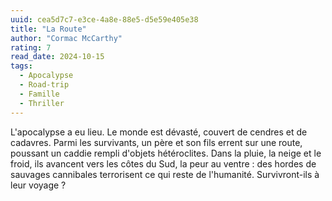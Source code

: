 ```yaml
---
uuid: cea5d7c7-e3ce-4a8e-88e5-d5e59e405e38
title: "La Route"
author: "Cormac McCarthy"
rating: 7
read_date: 2024-10-15
tags:
  - Apocalypse
  - Road-trip
  - Famille
  - Thriller
---
```


L'apocalypse a eu lieu. Le monde est dévasté, couvert de cendres et de cadavres. Parmi les survivants, un père et son fils errent sur une route, poussant un caddie rempli d'objets hétéroclites. Dans la pluie, la neige et le froid, ils avancent vers les côtes du Sud, la peur au ventre : des hordes de sauvages cannibales terrorisent ce qui reste de l'humanité. Survivront-ils à leur voyage ?